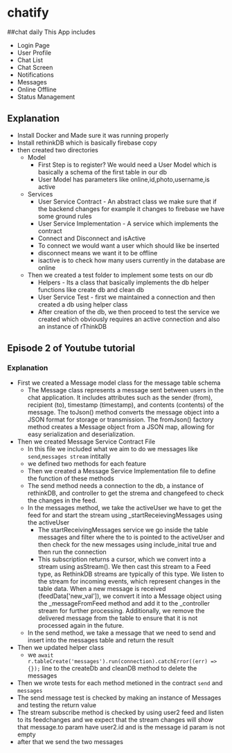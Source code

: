 # chatify
##chat daily
This App includes
- Login Page
- User Profile
- Chat List
- Chat Screen
- Notifications
- Messages
- Online Offline
- Status Management
## Explanation
- Install Docker and Made sure it was running properly
- Install rethinkDB which is basically firebase copy
- then created two directories
  - Model
    - First Step is to register? We would need a User Model which is basically a schema of the first table in our db
    - User Model has parameters like online,id,photo,username,is active
  - Services
    - User Service Contract - An abstract class we make sure that if the backend changes for example it changes to firebase we have some ground rules
    - User Service Implementation - A service which implements the contract
    - Connect and Disconnect and isActive
    - To connect we would want a user which should like be inserted 
    - disconnect means we want it to be offline
    - isactive is to check how many users currently in the database are online
  - Then we created a test folder to implement some tests on our db
    - Helpers -  Its a class that basically implements the db helper functions like create db and clean db
    - User Service Test - first we maintained a connection and then created a db  using helper class
    - After creation of the db, we then proceed to test the service we created which obviously requires an active connection and also an instance of rThinkDB
## Episode 2 of Youtube tutorial
### Explanation
- First we created a Message model class for the message table schema
  - The Message class represents a message sent between users in the chat application. It includes attributes such as the sender (from), recipient (to), timestamp (timestamp), and contents (contents) of the message. The toJson() method converts the message object into a JSON format for storage or transmission. The fromJson() factory method creates a Message object from a JSON map, allowing for easy serialization and deserialization.
- Then we created Message Service Contract File
  - In this file we included what we aim to do we messages like ``send``,``messages stream`` intitally 
  - we defined two methods for each feature
  - Then we created a Message Service Implementation file to define the function of these methods
  - The send method needs a connection to the db, a instance of rethinkDB, and controller to get the strema and changefeed to check the changes in the feed.
  - In the messages method, we take the activeUser we have to get the feed for and start the stream using _startReceievingMessages using the activeUser
    - The startReceivingMessages service we go inside the table messages and filter where the to is pointed to the activeUser and then check for the new messages using include_inital true and then run the connection
    -  This subscription returns a cursor, which we convert into a stream using asStream(). We then cast this stream to a Feed type, as RethinkDB streams are typically of this type. We listen to the stream for incoming events, which represent changes in the table data. When a new message is received (feedData['new_val']), we convert it into a Message object using the _messageFromFeed method and add it to the _controller stream for further processing. Additionally, we remove the delivered message from the table to ensure that it is not processed again in the future.
  - In the send method, we take a message that we need to send and insert into the messages table and return the result
- Then we updated helper class
  - we `await r.tableCreate('messages').run(connection).catchError((err) => {});` line to the createDb and cleanDB method to delete the messages
- Then we wrote tests for each method metioned in the contract `send` and `messages`
- The send message test is checked by making an instance of Messages and testing the return value
- The stream subscribe method is checked by using user2 feed and listen to its feedchanges and we expect that the stream changes will show that message.to param have user2.id and is the message id param is not empty 
- after that we send the two messages

